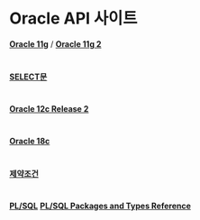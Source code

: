 # Oracle API 사이트

[**Oracle 11g**](https://docs.oracle.com/cd/E11882_01/nav/portal_5.htm) / [**Oracle 11g 2**](https://docs.oracle.com/cd/E11882_01/server.112/e41084/toc.htm)
#
[**SELECT문**](https://docs.oracle.com/cd/B28359_01/server.111/b28286/statements_10002.htm#SQLRF01702)
#
[**Oracle 12c Release 2**](https://docs.oracle.com/en/database/oracle/oracle-database/12.2/development.html)
#
[**Oracle 18c**](https://docs.oracle.com/en/database/oracle/oracle-database/18/sqlrf/index.html)
#
[**제약조건**](https://docs.oracle.com/cd/B28359_01/server.111/b28286/clauses002.htm#SQLRF52163)
#
[**PL/SQL**](https://docs.oracle.com/cd/B28359_01/appdev.111/b28370/create_procedure.htm#LNPLS01373)
[**PL/SQL Packages and Types Reference**](https://docs.oracle.com/database/121/ARPLS/d_output.htm#ARPLS036)

